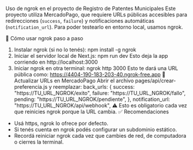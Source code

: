 Uso de ngrok en el proyecto de Registro de Patentes Municipales
Este proyecto utiliza MercadoPago, que requiere URLs públicas accesibles para redirecciones (`success`, `failure`) y notificaciones automáticas (`notification_url`). Para poder testearlo en entorno local, usamos ngrok.


🚀 Cómo usar ngrok paso a paso
1. Instalar ngrok (si no lo tenés):
npm install -g ngrok
2. Iniciar el servidor local de Next.js:
npm run dev
Esto deja la app corriendo en http://localhost:3000
3. Iniciar ngrok en otra terminal:
ngrok http 3000
Esto te dará una URL pública como:
https://4404-190-183-203-40.ngrok-free.app
🔁 Actualizar URLs en MercadoPago
Abrir el archivo pages/api/crear-preferencia.js y reemplazar:
back_urls: {
  success: "https://TU_URL_NGROK/exito",
  failure: "https://TU_URL_NGROK/fallo",
  pending: "https://TU_URL_NGROK/pendiente",
},
notification_url: "https://TU_URL_NGROK/api/webhook",
⚠️ Esto es obligatorio cada vez que reinicies ngrok porque la URL cambia.
✅ Recomendaciones
- Usá https, ngrok lo ofrece por defecto.
- Si tenés cuenta en ngrok podés configurar un subdominio estático.
- Recordá reiniciar ngrok cada vez que cambies de red, de computadora o cierres la terminal.
